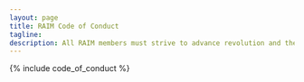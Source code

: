 ```yaml
---
layout: page
title: RAIM Code of Conduct
tagline: 
description: All RAIM members must strive to advance revolution and the cause of the oppressed and exploited to the best of their ability. This is the most basic and fundamental requirement. Other requirements, in service to the main requirement, are as follows...
---
```


{% include code_of_conduct %}
